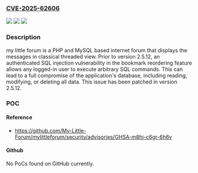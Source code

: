 ### [CVE-2025-62606](https://cve.mitre.org/cgi-bin/cvename.cgi?name=CVE-2025-62606)
![](https://img.shields.io/static/v1?label=Product&message=mylittleforum&color=blue)
![](https://img.shields.io/static/v1?label=Version&message=%3C%202.5.12%20&color=brightgreen)
![](https://img.shields.io/static/v1?label=Vulnerability&message=CWE-89%3A%20Improper%20Neutralization%20of%20Special%20Elements%20used%20in%20an%20SQL%20Command%20('SQL%20Injection')&color=brightgreen)

### Description

my little forum is a PHP and MySQL based internet forum that displays the messages in classical threaded view. Prior to version 2.5.12, an authenticated SQL injection vulnerability in the bookmark reordering feature allows any logged-in user to execute arbitrary SQL commands. This can lead to a full compromise of the application's database, including reading, modifying, or deleting all data. This issue has been patched in version 2.5.12.

### POC

#### Reference
- https://github.com/My-Little-Forum/mylittleforum/security/advisories/GHSA-m8hj-c6gr-6h6v

#### Github
No PoCs found on GitHub currently.

